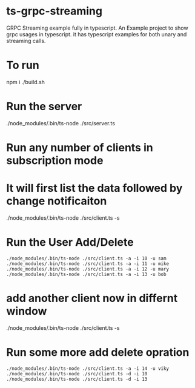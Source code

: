 # ts-grpc-streaming
GRPC Streaming example fully in typescript.
An Example project to show grpc usages in typescript.
it has typescript examples for both unary and streaming calls.


# To run
npm i
./build.sh

# Run the server
./node_modules/.bin/ts-node ./src/server.ts

# Run any number of clients in subscription mode
# It will first list the data followed by change notificaiton
 ./node_modules/.bin/ts-node ./src/client.ts -s


# Run the User Add/Delete
```
./node_modules/.bin/ts-node ./src/client.ts -a -i 10 -u sam
./node_modules/.bin/ts-node ./src/client.ts -a -i 11 -u mike
./node_modules/.bin/ts-node ./src/client.ts -a -i 12 -u mary
./node_modules/.bin/ts-node ./src/client.ts -a -i 13 -u bob
```
# add another client now in differnt window
 ./node_modules/.bin/ts-node ./src/client.ts -s

# Run some more add delete opration
```
./node_modules/.bin/ts-node ./src/client.ts -a -i 14 -u viky
./node_modules/.bin/ts-node ./src/client.ts -d -i 10
./node_modules/.bin/ts-node ./src/client.ts -d -i 13
```
